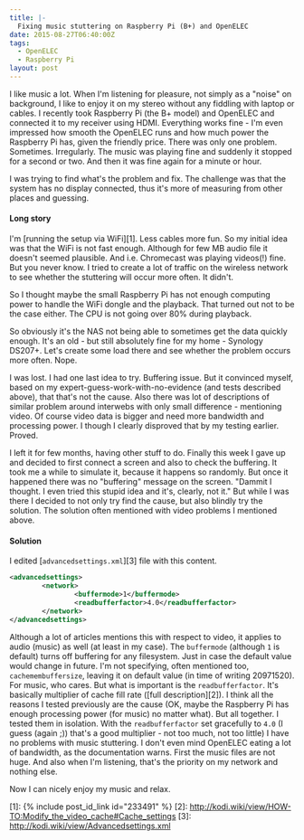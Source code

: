 ```yaml
---
title: |-
  Fixing music stuttering on Raspberry Pi (B+) and OpenELEC
date: 2015-08-27T06:40:00Z
tags:
  - OpenELEC
  - Raspberry Pi
layout: post
---
```

I like music a lot. When I'm listening for pleasure, not simply as a "noise" on background, I like to enjoy it on my stereo without any fiddling with laptop or cables. I recently took Raspberry Pi (the B+ model) and OpenELEC and connected it to my receiver using HDMI. Everything works fine - I'm even impressed how smooth the OpenELEC runs and how much power the Raspberry Pi has, given the friendly price. There was only one problem. Sometimes. Irregularly. The music was playing fine and suddenly it stopped for a second or two. And then it was fine again for a minute or hour.

<!-- excerpt -->

I was trying to find what's the problem and fix. The challenge was that the system has no display connected, thus it's more of measuring from other places and guessing. 

#### Long story

I'm [running the setup via WiFi][1]. Less cables more fun. So my initial idea was that the WiFi is not fast enough. Although for few MB audio file it doesn't seemed plausible. And i.e. Chromecast was playing videos(!) fine. But you never know. I tried to create a lot of traffic on the wireless network to see whether the stuttering will occur more often. It didn't. 

So I thought maybe the small Raspberry Pi has not enough computing power to handle the WiFi dongle and the playback. That turned out not to be the case either. The CPU is not going over 80% during playback. 

So obviously it's the NAS not being able to sometimes get the data quickly enough. It's an old - but still absolutely fine for my home - Synology DS207+. Let's create some load there and see whether the problem occurs more often. Nope.

I was lost. I had one last idea to try. Buffering issue. But it convinced myself, based on my expert-guess-work-with-no-evidence (and tests described above), that that's not the cause. Also there was lot of descriptions of similar problem around interwebs with only small difference - mentioning video. Of course video data is bigger and need more bandwidth and processing power. I though I clearly disproved that by my testing earlier. Proved.  

I left it for few months, having other stuff to do. Finally this week I gave up and decided to first connect a screen and also to check the buffering. It took me a while to simulate it, because it happens so randomly. But once it happened there was no "buffering" message on the screen. "Dammit I thought. I even tried this stupid idea and it's, clearly, not it." But while I was there I decided to not only try find the cause, but also blindly try the solution. The solution often mentioned with video problems I mentioned above. 

#### Solution    

I edited [`advancedsettings.xml`][3] file with this content.

```xml
<advancedsettings>
        <network>
                <buffermode>1</buffermode>
                <readbufferfactor>4.0</readbufferfactor>
        </network>
</advancedsettings>
```

Although a lot of articles mentions this with respect to video, it applies to audio (music) as well (at least in my case). The `buffermode` (although `1` is default) turns off buffering for any filesystem. Just in case the default value would change in future. I'm not specifying, often mentioned too, `cachemembuffersize`, leaving it on default value (in time of writing 20971520). For music, who cares. But what is important is the `readbufferfactor`. It's basically multiplier of cache fill rate ([full description][2]). I think all the reasons I tested previously are the cause (OK, maybe the Raspberry Pi has enough processing power (for music) no matter what). But all together. I tested them in isolation. With the `readbufferfactor` set gracefully to `4.0` (I guess (again ;)) that's a good multiplier - not too much, not too little) I have no problems with music stuttering. I don't even mind OpenELEC eating a lot of bandwidth, as the documentation warns. First the music files are not huge. And also when I'm listening, that's the priority on my network and nothing else.

Now I can nicely enjoy my music and relax. 

[1]: {% include post_id_link id="233491" %}
[2]: http://kodi.wiki/view/HOW-TO:Modify_the_video_cache#Cache_settings
[3]: http://kodi.wiki/view/Advancedsettings.xml